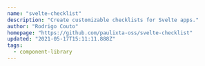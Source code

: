 ```yaml
---
name: "svelte-checklist"
description: "Create customizable checklists for Svelte apps."
author: "Rodrigo Couto"
homepage: "https://github.com/paulixta-oss/svelte-checklist"
updated: "2021-05-17T15:11:11.888Z"
tags: 
  - component-library
---
```

